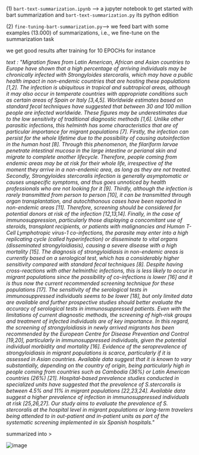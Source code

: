 (1) `bart-text-summarization.ipynb` --> a jupyter notebook to get started with bart summarization and `bart-text-summarization.py` its python edition

(2) `fine-tuning-bart-summarization.py`--> we feed bart with some examples (13.000) of summarizations, i.e., we fine-tune on the summarization task 

we get good results after training for 10 EPOCHs for instance

*text : "Migration flows from Latin American, African and Asian countries to Europe have shown that a high percentage of arriving individuals may be chronically infected with Strongyloides stercoralis, which may have a public health impact in non-endemic countries that are hosting these populations [1,2]. The infection is ubiquitous in tropical and subtropical areas, although it may also occur in temperate countries with appropriate conditions such as certain areas of Spain or Italy [3,4,5]. Worldwide estimates based on standard fecal techniques have suggested that between 30 and 100 million people are infected worldwide. These figures may be underestimates due to the low sensitivity of traditional diagnostic methods [1,6].
Unlike other parasitic infections, this helminth has some characteristics that are of particular importance for migrant populations [7]. Firstly, the infection can persist for the whole lifetime due to the possibility of causing autoinfection in the human host [8]. Through this phenomenon, the filariform larvae penetrate intestinal mucosa in the large intestine or perianal skin and migrate to complete another lifecycle. Therefore, people coming from endemic areas may be at risk for their whole life, irrespective of the moment they arrive in a non-endemic area, as long as they are not treated. Secondly, Strongyloides stercoralis infection is generally asymptomatic or causes unspecific symptoms, and thus goes unnoticed by health professionals who are not looking for it [9]. Thirdly, although the infection is rarely transmitted from person to person [10], it can be transmitted through organ transplantation, and autochthonous cases have been reported in non-endemic areas [11]. Therefore, screening should be considered for potential donors at risk of the infection [12,13,14]. Finally, in the case of immunosuppression, particularly those displaying a concomitant use of steroids, transplant recipients, or patients with malignancies and Human T-Cell Lymphotropic virus-1 co-infections, the parasite may enter into a high replicating cycle (called hyperinfection) or disseminate to vital organs (disseminated strongyloidiasis), causing a severe disease with a high mortality [15].
The diagnosis of strongyloidiasis in non-endemic areas is currently based on a serological test, which has a considerably higher sensitivity compared with standard fecal techniques [8]. Despite having cross-reactions with other helminthic infections, this is less likely to occur in migrant populations since the possibility of co-infections is lower [16] and it is thus now the current recommended screening technique for these populations [17]. The sensitivity of the serological tests in immunosuppressed individuals seems to be lower [18], but only limited data are available and further prospective studies should better evaluate the accuracy of serological tests in immunosuppressed patients.
Even with the limitations of current diagnostic methods, the screening of high-risk groups and treatment of infected individuals are of key importance. In this regard, the screening of strongyloidiasis in newly arrived migrants has been recommended by the European Centre for Disease Prevention and Control [19,20], particularly in immunosuppressed individuals, given the potential individual morbidity and mortality [16].
Evidence of the seroprevalence of strongyloidiasis in migrant populations is scarce, particularly if it is assessed in Asian countries. Available data suggest that it is known to vary substantially, depending on the country of origin, being particularly high in people coming from countries such as Cambodia (36%) or Latin American countries (26%) [21]. Hospital-based prevalence studies conducted in specialized units have suggested that the prevalence of S.stercoralis is between 4.5% and 11% in migrant populations [22,23,24]. Available data suggest a higher prevalence of infection in immunosuppressed individuals at risk [25,26,27].
Our study aims to evaluate the prevalence of S. stercoralis at the hospital level in migrant populations or long-term travelers being attended to in out-patient and in-patient units as part of the systematic screening implemented in six Spanish hospitals."*

summarized into >

![image](https://user-images.githubusercontent.com/89974426/153394114-5b206937-771e-4248-85bb-f6b85e8335e0.png)




